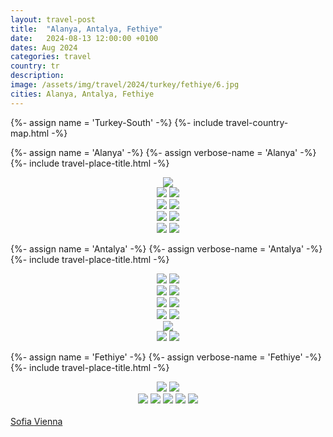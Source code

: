 ```yaml
---
layout: travel-post
title:  "Alanya, Antalya, Fethiye"
date:   2024-08-13 12:00:00 +0100
dates: Aug 2024
categories: travel
country: tr
description:
image: /assets/img/travel/2024/turkey/fethiye/6.jpg
cities: Alanya, Antalya, Fethiye
---
```


{%- assign name = 'Turkey-South' -%}
{%- include travel-country-map.html -%}

{%- assign name = 'Alanya' -%}
{%- assign verbose-name = 'Alanya' -%}
{%- include travel-place-title.html -%}

<center>
<img src="/assets/img/travel/2024/turkey/alanya/1.jpg" />
<div class="side-by-side-together">
    <img src="/assets/img/travel/2024/turkey/alanya/2.jpg" />
    <img src="/assets/img/travel/2024/turkey/alanya/3.jpg" />
</div>
<img src="/assets/img/travel/2024/turkey/alanya/4.jpg" />
<img src="/assets/img/travel/2024/turkey/alanya/5.jpg" />
<div class="side-by-side-together">
    <img src="/assets/img/travel/2024/turkey/alanya/6.jpg" />
    <img src="/assets/img/travel/2024/turkey/alanya/7.jpg" />
</div>
<div class="side-by-side-together">
    <img src="/assets/img/travel/2024/turkey/alanya/9.jpg" />
    <img src="/assets/img/travel/2024/turkey/alanya/8.jpg" />
</div>
</center>

{%- assign name = 'Antalya' -%}
{%- assign verbose-name = 'Antalya' -%}
{%- include travel-place-title.html -%}

<center>
<img src="/assets/img/travel/2024/turkey/antalya/1.jpg" />
<img src="/assets/img/travel/2024/turkey/antalya/3.jpg" />
<div class="side-by-side-together">
    <img src="/assets/img/travel/2024/turkey/antalya/8.jpg" />
    <img src="/assets/img/travel/2024/turkey/antalya/6.jpg" />
</div>
<img src="/assets/img/travel/2024/turkey/antalya/4.jpg" />
<img src="/assets/img/travel/2024/turkey/antalya/5.jpg" />
<div class="side-by-side-together">
    <img src="/assets/img/travel/2024/turkey/antalya/7.jpg" />
    <img src="/assets/img/travel/2024/turkey/antalya/10.jpg" />
</div>
<img src="/assets/img/travel/2024/turkey/antalya/2.jpg" />
<div class="side-by-side-together">
    <img src="/assets/img/travel/2024/turkey/antalya/11.jpg" />
    <img src="/assets/img/travel/2024/turkey/antalya/9.jpg" />
</div>
</center>

{%- assign name = 'Fethiye' -%}
{%- assign verbose-name = 'Fethiye' -%}
{%- include travel-place-title.html -%}

<center>
<div class="side-by-side-together">
    <img src="/assets/img/travel/2024/turkey/fethiye/8.jpg" />
    <img src="/assets/img/travel/2024/turkey/fethiye/7.jpg" />
</div>
<img src="/assets/img/travel/2024/turkey/fethiye/3.jpg" />
<img src="/assets/img/travel/2024/turkey/fethiye/2.jpg" />
<img src="/assets/img/travel/2024/turkey/fethiye/4.jpg" />
<img src="/assets/img/travel/2024/turkey/fethiye/5.jpg" />
<img src="/assets/img/travel/2024/turkey/fethiye/6.jpg" />
</center>

<br/>
<a class="prev" href="/travel/2024/sofia">
    Sofia
</a>

<a class="next" href="/travel/2024/bratislava">
    Vienna
</a>
